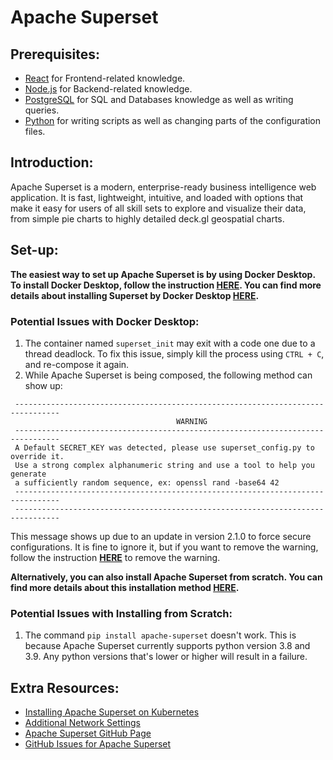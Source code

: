 # Apache Superset

## Prerequisites:
* [React](https://react.dev/) for Frontend-related knowledge.
* [Node.js](https://nodejs.org/en/about) for Backend-related knowledge.
* [PostgreSQL](https://www.postgresql.org/) for SQL and Databases knowledge as well as writing queries.
* [Python](https://www.python.org/) for writing scripts as well as changing parts of the configuration files.

## Introduction:

Apache Superset is a modern, enterprise-ready business intelligence web application. It is fast, lightweight, intuitive, and loaded with options that make it easy for users of all skill sets to explore and visualize their data, from simple pie charts to highly detailed deck.gl geospatial charts.

## Set-up:

**The easiest way to set up Apache Superset is by using Docker Desktop. To install Docker Desktop, follow the instruction [HERE](https://www.docker.com/products/docker-desktop/). You can find more details about installing Superset by Docker Desktop [HERE](https://superset.apache.org/docs/installation/installing-superset-using-docker-compose).**

### Potential Issues with Docker Desktop:

1. The container named `superset_init` may exit with a code one due to a thread deadlock. To fix this issue, simply kill the process using `CTRL + C`, and re-compose it again.
2. While Apache Superset is being composed, the following method can show up:
```
 --------------------------------------------------------------------------------
                                     WARNING
 --------------------------------------------------------------------------------
 A Default SECRET_KEY was detected, please use superset_config.py to override it.
 Use a strong complex alphanumeric string and use a tool to help you generate 
 a sufficiently random sequence, ex: openssl rand -base64 42
 --------------------------------------------------------------------------------
 --------------------------------------------------------------------------------
```
This message shows up due to an update in version 2.1.0 to force secure configurations. It is fine to ignore it, but if you want to remove the warning, follow the instruction **[HERE](https://superset.apache.org/docs/installation/configuring-superset/)** to remove the warning.


**Alternatively, you can also install Apache Superset from scratch. You can find more details about this installation method [HERE](https://superset.apache.org/docs/installation/installing-superset-from-scratch).**

### Potential Issues with Installing from Scratch:

1. The command `pip install apache-superset` doesn't work. This is because Apache Superset currently supports python version 3.8 and 3.9. Any python versions that's lower or higher will result in a failure.


## Extra Resources:

* [Installing Apache Superset on Kubernetes](https://superset.apache.org/docs/installation/running-on-kubernetes)
* [Additional Network Settings](https://superset.apache.org/docs/installation/networking-settings)
* [Apache Superset GitHub Page](https://github.com/apache/superset/)
* [GitHub Issues for Apache Superset](https://github.com/apache/superset/issues)
